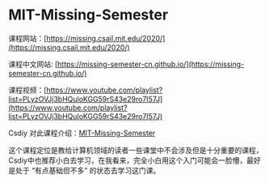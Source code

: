 # MIT-Missing-Semester

课程网站：[https://missing.csail.mit.edu/2020/](https://missing.csail.mit.edu/2020/)

课程中文网站: [https://missing-semester-cn.github.io/](https://missing-semester-cn.github.io/)

课程视频：[https://www.youtube.com/playlist?list=PLyzOVJj3bHQuloKGG59rS43e29ro7I57J](https://www.youtube.com/playlist?list=PLyzOVJj3bHQuloKGG59rS43e29ro7I57J)

Csdiy 对此课程介绍：[MIT-Missing-Semester](ttps://csdiy.wiki/%E7%BC%96%E7%A8%8B%E5%85%A5%E9%97%A8/MIT-Missing-Semester/)

这个课程定位是教给计算机领域的读者一些课堂中不会涉及但是十分重要的课程，Csdiy中也推荐小白去学习，在我看来，完全小白用这个入门可能会一脸懵，最好是处于 “有点基础但不多” 的状态去学习这门课。